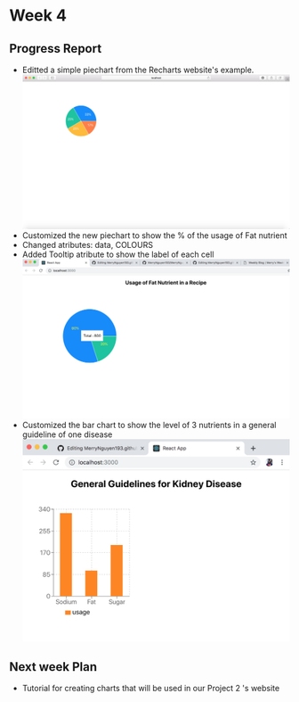 # Week 4
## Progress Report
- Editted a simple piechart from the Recharts website's example.
![Pie_edit.js](../images/edit.png)
- Customized the new piechart to show the % of the usage of Fat nutrient 
- Changed atributes: data, COLOURS
- Added Tooltip atribute to show the label of each cell
![Pie_edit.js](../images/customize.png)
- Customized the bar chart to show the level of 3 nutrients in a general guideline of one disease
![Bar_chart.js](../images/barchart.png)

## Next week Plan
- Tutorial for creating charts that will be used in our Project 2 's website 

